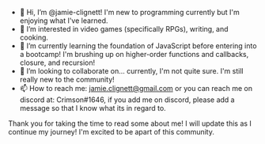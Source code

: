 - 👋 Hi, I’m @jamie-clignett! I'm new to programming currently but I'm enjoying what I've learned. 
- 👀 I’m interested in video games (specifically RPGs), writing, and cooking.
- 🌱 I’m currently learning the foundation of JavaScript before entering into a bootcamp! I'm brushing up on higher-order functions and callbacks, closure, and recursion!
- 💞️ I’m looking to collaborate on... currently, I'm not quite sure. I'm still really new to the community!
- 📫 How to reach me: jamie.clignett@gmail.com or you can reach me on discord at: Crimson#1646, if you add me on discord, please add a message so that I know what its in regard to. 

Thank you for taking the time to read some about me! I will update this as I continue my journey! I'm excited to be apart of this community.
<!---
jamie-clignett/jamie-clignett is a ✨ special ✨ repository because its `README.md` (this file) appears on your GitHub profile.
You can click the Preview link to take a look at your changes.
--->
